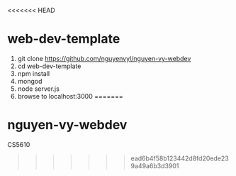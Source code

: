 <<<<<<< HEAD
# web-dev-template

1. git clone https://github.com/nguyenvyl/nguyen-vy-webdev
1. cd web-dev-template
1. npm install
1. mongod
1. node server.js
1. browse to localhost:3000
=======
# nguyen-vy-webdev
CS5610
>>>>>>> ead6b4f58b123442d8fd20ede239a49a6b3d3901
